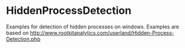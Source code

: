 HiddenProcessDetection
======================

Examples for detection of hidden processes on windows.
Examples are based on http://www.rootkitanalytics.com/userland/Hidden-Process-Detection.php

